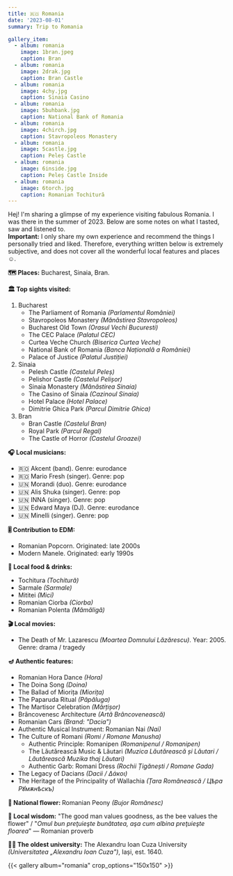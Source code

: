 ```yaml
---
title: 🇷🇴 Romania
date: '2023-08-01'
summary: Trip to Romania

gallery_item:
  - album: romania
    image: 1bran.jpeg
    caption: Bran
  - album: romania
    image: 2drak.jpg
    caption: Bran Castle
  - album: romania
    image: 4chy.jpg
    caption: Sinaia Casino
  - album: romania
    image: 5buhbank.jpg
    caption: National Bank of Romania 
  - album: romania
    image: 4chirch.jpg
    caption: Stavropoleos Monastery
  - album: romania
    image: 5castle.jpg
    caption: Peleș Castle
  - album: romania
    image: 6inside.jpg
    caption: Peleș Castle Inside
  - album: romania
    image: 6torch.jpg
    caption: Romanian Tochitură
---
```

Hej! I'm sharing a glimpse of my experience visiting fabulous Romania. I was there in the summer of 2023. Below are some notes on what I tasted, saw and listened to.<br>
<b>Important:</b> I only share my own experience and recommend the things I personally tried and liked. Therefore, everything written below is extremely subjective, and does not cover all the wonderful local features and places ☺️.

<b>🗺 Places:</b> Bucharest, Sinaia, Bran. <br>

<b>🏛 Top sights visited: </b>
1. Bucharest
    - The Parliament of Romania <i>(Parlamentul României)</i>
    - Stavropoleos Monastery <i>(Mănăstirea Stavropoleos)</i>
    - Bucharest Old Town <i>(Orasul Vechi Bucuresti)</i>
    - The CEC Palace <i>(Palatul CEC)</i>
    - Curtea Veche Church <i>(Biserica Curtea Veche)</i>
    - National Bank of Romania <i>(Banca Națională a României)</i>
    - Palace of Justice <i>(Palatul Justiției)</i>
2. Sinaia
    - Pelesh Castle <i>(Castelul Peleș)</i>
    - Pelishor Castle <i>(Castelul Pelișor)</i>
    - Sinaia Monastery <i>(Mănăstirea Sinaia)</i>
    - The Casino of Sinaia <i>(Cazinoul Sinaia)</i>
    - Hotel Palace <i>(Hotel Palace)</i>
    - Dimitrie Ghica Park <i>(Parcul Dimitrie Ghica)</i>
3. Bran
    - Bran Castle <i>(Castelul Bran)</i>
    - Royal Park <i>(Parcul Regal)</i>
    - The Castle of Horror <i>(Castelul Groazei)</i>


<b>🎧 Local musicians: </b>
- 🇷🇴 Akcent (band). Genre: eurodance
- 🇷🇴 Mario Fresh (singer). Genre: pop
- 🇺🇳 Morandi (duo). Genre: eurodance
- 🇺🇳 Alis Shuka (singer). Genre: pop
- 🇺🇳 INNA (singer). Genre: pop
- 🇺🇳 Edward Maya (DJ). Genre: eurodance
- 🇺🇳 Minelli (singer). Genre: pop

<b>🎚️ Contribution to EDM: </b>
- Romanian Popcorn. Originated: late 2000s
- Modern Manele. Originated: early 1990s


<b>🥘 Local food & drinks: </b>
- Tochitura <i>(Tochitură)</i>
- Sarmale <i>(Sarmale)</i>
- Mititei <i>(Mici)</i>
- Romanian Ciorba <i>(Ciorba)</i>
- Romanian Polenta <i>(Mămăligă)</i>

<b>🎬 Local movies:</b>
- The Death of Mr. Lazarescu <i>(Moartea Domnului Lăzărescu)</i>. Year: 2005. Genre: drama / tragedy


<b>🪔 Authentic features:</b>
- Romanian Hora Dance <i>(Hora)</i>
- The Doina Song <i>(Doina)</i>
- The Ballad of Miorița <i>(Miorița)</i>
- The Paparuda Ritual <i>(Păpăluga)</i> 
- The Martisor Celebration <i>(Mărțișor)</i> 
- Brâncovenesc Architecture <i>(Artă Brâncovenească)</i> 
- Romanian Cars <i>(Brand: "Dacia")</i>
- Authentic Musical Instrument: Romanian Nai <i>(Nai)</i> 
- The Culture of Romani <i>(Romi / Romane Manusha)</i>
  - Authentic Principle: Romanipen <i>(Romanipenul / Romanipen)</i>
  - The Lăutărească Music & Lăutari <i>(Muzica Lăutărească și Lăutari / Lăutărească Muzika thaj Lăutari)</i> 
  - Authentic Garb: Romani Dress <i>(Rochii Țigănești / Romane Gada)</i> 
- The Legacy of Dacians <i>(Dacii / Δάκοι)</i>
- The Heritage of the Principality of Wallachia <i>(Țara Românească / Цѣра Рꙋмѫнѣскъ)</i>


<b>💐 National flower: </b> Romanian Peony <i>(Bujor Românesc)</i>


<b>🦉 Local wisdom:</b> "The good man values goodness, as the bee values the flower" / "<i>Omul bun preţuieşte bunătatea, aşa cum albina preţuieşte floarea</i>" — Romanian proverb


<b>👨‍🎓 The oldest university:</b> The Alexandru Ioan Cuza University <i>(Universitatea „Alexandru Ioan Cuza")</i>, Iași, est. 1640. 


{{< gallery album="romania" crop_options="150x150" >}}
   